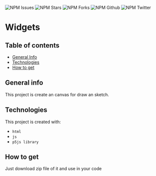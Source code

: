 ![NPM Issues](https://img.shields.io/github/issues/prabhu1122/Widgets_p5js)
![NPM Stars](https://img.shields.io/github/stars/prabhu1122/Widgets_p5js)
![NPM Forks](https://img.shields.io/github/forks/prabhu1122/Widgets_p5js)
![NPM Github](https://img.shields.io/github/followers/prabhu1122?color=orange&logo=github&logoColor=white&style=plastic)
![NPM Twitter](https://img.shields.io/twitter/follow/Prabhat84684469?color=blue&label=Follow&logo=twitter&style=plastic)

# Widgets
## Table of contents
* [General Info](#general-info)
* [Technologies](#technologies)
* [How to get](#how-to-get)

## General info
This project is create an canvas for draw an sketch.

## Technologies
This project is created with:
* `html`
* `js`
* `p5js library`

## How to get
Just download zip file of it and use in your code
